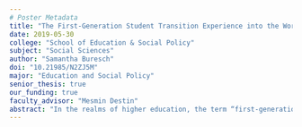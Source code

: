 ```yaml
---
# Poster Metadata
title: "The First-Generation Student Transition Experience into the Working World"
date: 2019-05-30
college: "School of Education & Social Policy"
subject: "Social Sciences"
author: "Samantha Buresch"
doi: "10.21985/N2ZJ5M"
major: "Education and Social Policy"
senior_thesis: true
our_funding: true
faculty_advisor: "Mesmin Destin"
abstract: "In the realms of higher education, the term “first-generation” is a buzzword and many universities pride themselves on the amount of first-generation students that inhabit their campuses. Broadly, first-generation college students are students whose parents did not attend nor graduate from a 4-year institution. First-generation students face unique challenges when compared to their continuing-generation peers and this can sometimes stem from a cultural mismatch. While there is much research done on the first-generation experience transitioning to college, there exists very little research to understand the first-generation experience transitioning out of college. This is startling as it could provide insights as to why first-generation students have difficulties finding high-quality job opportunities upon graduation. My project focused on these transitional experiences for first-generation students, as informed by eight 60-minute semi-structured interviews with recent graduates from a selective, research institution who are currently working full-time near a large Midwestern city. To make sense of the interviews, I coded using grounded theory. I decided to view my participants’ words as parts to their stories with the purpose of showcasing their narratives and what it means to be a first-generation college student. My data provided insights to confirm a cultural mismatch between the values of first-generation individuals and the values of their university and workplaces. There also existed and currently exists strong knowledge gaps between the individuals and their institutions. Nonetheless, the alumni were motivated by their collective purpose and were supported by their communities, many of which were identity based. Additionally, their narratives shared they would have benefited from a stronger first-generation senior specific community. These findings can be useful for both higher education institutions and workplaces in developing inclusive strategies to best support first-generation students and alumni."
---
```

